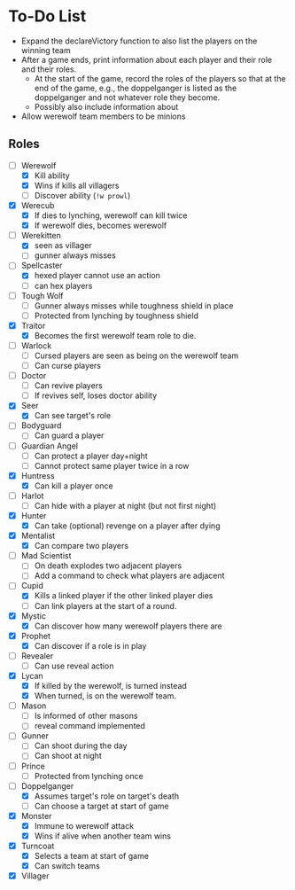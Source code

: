 # To-Do List
- Expand the declareVictory function to also list the players on the winning team
- After a game ends, print information about each player and their role
  and their roles.
  - At the start of the game, record the roles of the players so that at the end
    of the game, e.g., the doppelganger is listed as the doppelganger and not whatever
    role they become.
  - Possibly also include information about 
- Allow werewolf team members to be minions

## Roles
- [ ] Werewolf
    - [x] Kill ability
    - [x] Wins if kills all villagers
    - [ ] Discover ability (`!w prowl`)
- [x] Werecub
    - [x] If dies to lynching, werewolf can kill twice
    - [x] If werewolf dies, becomes werewolf
- [ ] Werekitten
    - [x] seen as villager
    - [ ] gunner always misses
- [ ] Spellcaster
    - [x] hexed player cannot use an action
    - [ ] can hex players
- [ ] Tough Wolf
    - [ ] Gunner always misses while toughness shield in place
    - [ ] Protected from lynching by toughness shield
- [x] Traitor
    - [x] Becomes the first werewolf team role to die.
- [ ] Warlock
    - [ ] Cursed players are seen as being on the werewolf team
    - [ ] Can curse players
- [ ] Doctor
    - [ ] Can revive players
    - [ ] If revives self, loses doctor ability
- [x] Seer
    - [x] Can see target's role
- [ ] Bodyguard
    - [ ] Can guard a player
- [ ] Guardian Angel
    - [ ] Can protect a player day+night
    - [ ] Cannot protect same player twice in a row
- [x] Huntress
    - [x] Can kill a player once
- [ ] Harlot
    - [ ] Can hide with a player at night (but not first night)
- [x] Hunter
    - [x] Can take (optional) revenge on a player after dying
- [x] Mentalist
    - [x] Can compare two players
- [ ] Mad Scientist
    - [ ] On death explodes two adjacent players
    - [ ] Add a command to check what players are adjacent
- [ ] Cupid
    - [x] Kills a linked player if the other linked player dies 
    - [ ] Can link players at the start of a round.
- [x] Mystic
    - [x] Can discover how many werewolf players there are
- [x] Prophet
    - [x] Can discover if a role is in play
- [ ] Revealer
    - [ ] Can use reveal action
- [x] Lycan
    - [x] If killed by the werewolf, is turned instead
    - [x] When turned, is on the werewolf team.
- [ ] Mason
    - [ ] Is informed of other masons
    - [ ] reveal command implemented
- [ ] Gunner
    - [ ] Can shoot during the day
    - [ ] Can shoot at night
- [ ] Prince
    - [ ] Protected from lynching once
- [ ] Doppelganger
    - [x] Assumes target's role on target's death
    - [ ] Can choose a target at start of game
- [x] Monster
    - [x] Immune to werewolf attack
    - [x] Wins if alive when another team wins
- [x] Turncoat
    - [x] Selects a team at start of game
    - [x] Can switch teams
- [x] Villager
